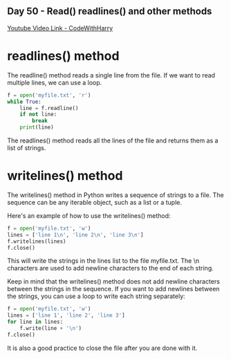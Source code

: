 ## Day 50 - Read() readlines() and other methods

[Youtube Video Link - CodeWithHarry](https://youtu.be/l1FsnQxET9U)

# readlines() method

The readline() method reads a single line from the file. If we want to read multiple lines, we can use a loop.

```python
f = open('myfile.txt', 'r')
while True:
    line = f.readline()
    if not line:
        break
    print(line)

```

The readlines() method reads all the lines of the file and returns them as a list of strings.

# writelines() method

The writelines() method in Python writes a sequence of strings to a file. The sequence can be any iterable object, such as a list or a tuple.

Here's an example of how to use the writelines() method:

```python
f = open('myfile.txt', 'w')
lines = ['line 1\n', 'line 2\n', 'line 3\n']
f.writelines(lines)
f.close()
```

This will write the strings in the lines list to the file myfile.txt. The \n characters are used to add newline characters to the end of each string.

Keep in mind that the writelines() method does not add newline characters between the strings in the sequence. If you want to add newlines between the strings, you can use a loop to write each string separately:

```python
f = open('myfile.txt', 'w')
lines = ['line 1', 'line 2', 'line 3']
for line in lines:
    f.write(line + '\n')
f.close()
```

It is also a good practice to close the file after you are done with it.
